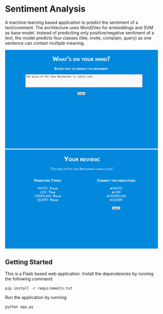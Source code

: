 # Sentiment Analysis
A machine learning based application to predict the sentiment of a text/comment. The architecture uses Word2Vec for embeddings and SVM as base model. Instead of prediciting only positive/negative sentiment of a text, the model predicts four classes (like, invite, complain, query) as one sentence can contain multiple meaning.

<img src="img1.png"/>
<img src="img2.png"/>

## Getting Started
This is a Flask based web application. Install the dependencies by running the following command:
```
pip install -r requirements.txt 
```
Run the application by running:
```
python app.py
```
